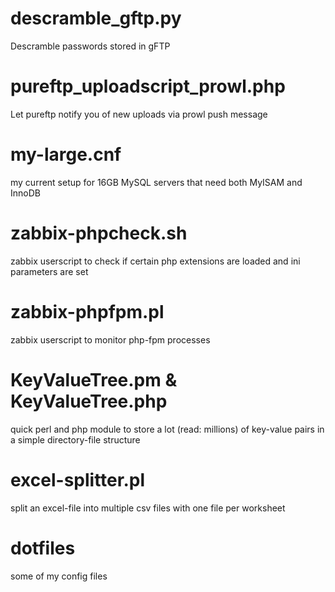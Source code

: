 
# descramble_gftp.py
Descramble passwords stored in gFTP

# pureftp_uploadscript_prowl.php
Let pureftp notify you of new uploads via prowl push message

# my-large.cnf
my current setup for 16GB MySQL servers that need both MyISAM and InnoDB

# zabbix-phpcheck.sh
zabbix userscript to check if certain php extensions are loaded and ini parameters are set

# zabbix-phpfpm.pl
zabbix userscript to monitor php-fpm processes

# KeyValueTree.pm & KeyValueTree.php
quick perl and php module to store a lot (read: millions) of key-value pairs in a simple directory-file structure

# excel-splitter.pl
split an excel-file into multiple csv files with one file per worksheet

# dotfiles
some of my config files

